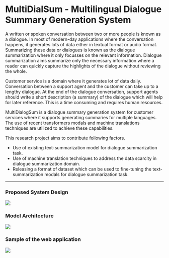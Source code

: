 # MultiDialSum - Multilingual Dialogue Summary Generation System

A written or spoken conversation between two or more people is known as a dialogue. In most of modern-day applications where the conversation happens, it generates lots of data either in textual format or audio format. Summarizing these data or dialogues is known as the dialogue summarization where it only focusses on the relevant information. Dialogue summarization aims summarize only the necessary information where a reader can quickly capture the highlights of the dialogue without reviewing the whole.

Customer service is a domain where it generates lot of data daily. Conversation between a support agent and the customer can take up to a lengthy dialogue. At the end of the dialogue conversation, support agents should write a short description (a summary) of the dialogue which will help for later reference. This is a time consuming and requires human resources.  
 
MultiDialogSum is a dialogue summary generation system for customer services where it supports generating summaries for multiple languages. The use of recent transformers modals and machine translations techniques are utilized to achieve these capabilities.

This research project aims to contribute following factors.
- Use of existing text-summarization model for dialogue summarization task.
- Use of machine translation techniques to address the data scarcity in dialogue summarization domain.
- Releasing a format of dataset which can be used to fine-tuning the text-summarization modals for dialogue summarization task.

----------

### Proposed System Design
<img src="https://github.com/mr-desilva/Final-Year-Project/blob/main/images/img2.png">

### Model Architecture
<img src="https://github.com/mr-desilva/Final-Year-Project/blob/main/images/img3.png">

### Sample of the web application

<img src="https://github.com/mr-desilva/Final-Year-Project/blob/main/images/img1.png">
